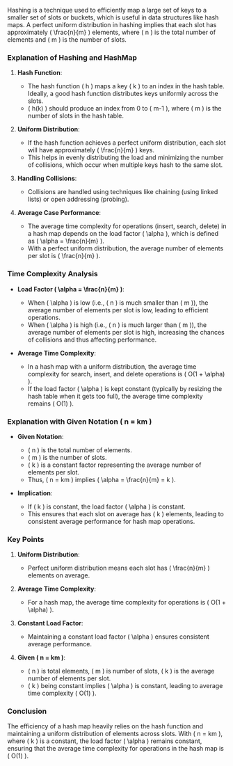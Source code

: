 Hashing is a technique used to efficiently map a large set of keys to a smaller set of slots or buckets, which is useful in data structures like hash maps. A perfect uniform distribution in hashing implies that each slot has approximately \( \frac{n}{m} \) elements, where \( n \) is the total number of elements and \( m \) is the number of slots.

### Explanation of Hashing and HashMap

1. **Hash Function**:
    - The hash function \( h \) maps a key \( k \) to an index in the hash table. Ideally, a good hash function distributes keys uniformly across the slots.
    - \( h(k) \) should produce an index from 0 to \( m-1 \), where \( m \) is the number of slots in the hash table.

2. **Uniform Distribution**:
    - If the hash function achieves a perfect uniform distribution, each slot will have approximately \( \frac{n}{m} \) keys.
    - This helps in evenly distributing the load and minimizing the number of collisions, which occur when multiple keys hash to the same slot.

3. **Handling Collisions**:
    - Collisions are handled using techniques like chaining (using linked lists) or open addressing (probing).

4. **Average Case Performance**:
    - The average time complexity for operations (insert, search, delete) in a hash map depends on the load factor \( \alpha \), which is defined as \( \alpha = \frac{n}{m} \).
    - With a perfect uniform distribution, the average number of elements per slot is \( \frac{n}{m} \).

### Time Complexity Analysis

- **Load Factor \( \alpha = \frac{n}{m} \)**:
    - When \( \alpha \) is low (i.e., \( n \) is much smaller than \( m \)), the average number of elements per slot is low, leading to efficient operations.
    - When \( \alpha \) is high (i.e., \( n \) is much larger than \( m \)), the average number of elements per slot is high, increasing the chances of collisions and thus affecting performance.

- **Average Time Complexity**:
    - In a hash map with a uniform distribution, the average time complexity for search, insert, and delete operations is \( O(1 + \alpha) \).
    - If the load factor \( \alpha \) is kept constant (typically by resizing the hash table when it gets too full), the average time complexity remains \( O(1) \).

### Explanation with Given Notation \( n = km \)

- **Given Notation**:
    - \( n \) is the total number of elements.
    - \( m \) is the number of slots.
    - \( k \) is a constant factor representing the average number of elements per slot.
    - Thus, \( n = km \) implies \( \alpha = \frac{n}{m} = k \).

- **Implication**:
    - If \( k \) is constant, the load factor \( \alpha \) is constant.
    - This ensures that each slot on average has \( k \) elements, leading to consistent average performance for hash map operations.

### Key Points

1. **Uniform Distribution**:
    - Perfect uniform distribution means each slot has \( \frac{n}{m} \) elements on average.

2. **Average Time Complexity**:
    - For a hash map, the average time complexity for operations is \( O(1 + \alpha) \).

3. **Constant Load Factor**:
    - Maintaining a constant load factor \( \alpha \) ensures consistent average performance.

4. **Given \( n = km \)**:
    - \( n \) is total elements, \( m \) is number of slots, \( k \) is the average number of elements per slot.
    - \( k \) being constant implies \( \alpha \) is constant, leading to average time complexity \( O(1) \).

### Conclusion

The efficiency of a hash map heavily relies on the hash function and maintaining a uniform distribution of elements across slots. With \( n = km \), where \( k \) is a constant, the load factor \( \alpha \) remains constant, ensuring that the average time complexity for operations in the hash map is \( O(1) \).